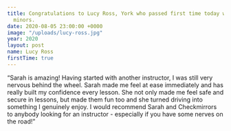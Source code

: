 ```yaml
---
title: Congratulations to Lucy Ross, York who passed first time today with just 6
  minors.
date: 2020-08-05 23:00:00 +0000
image: "/uploads/lucy-ross.jpg"
year: 2020
layout: post
name: Lucy Ross
firstTime: true
---
```

“Sarah is amazing! Having started with another instructor, I was still very nervous behind the wheel. Sarah made me feel at ease immediately and has really built my confidence every lesson. She not only made me feel safe and secure in lessons, but made them fun too and she turned driving into something I genuinely enjoy. I would recommend Sarah and Checkmirrors to anybody looking for an instructor - especially if you have some nerves on the road!”
